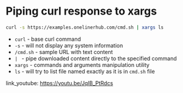 # Piping curl response to xargs

```bash
curl -s https://examples.onelinerhub.com/cmd.sh | xargs ls
```

- `curl` - base curl command
- `-s` - will not display any system information
- `/cmd.sh` - sample URL with text content
- `| ` - pipe downloaded content directly to the specified command
- `xargs` - commands and arguments manipulation utility
- `ls` - will try to list file named exactly as it is in `cmd.sh` file


link_youtube: https://youtu.be/JqIB_PtRdcs
